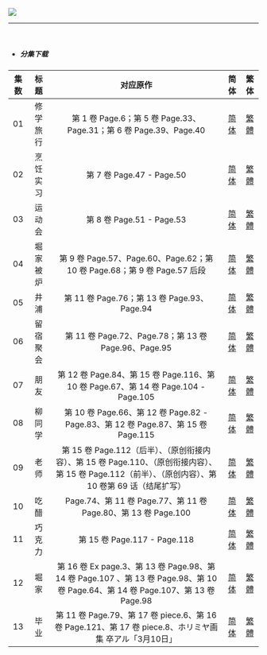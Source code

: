 ![](https://p.sda1.dev/12/48d1b6ab2865561b261a335696b9a837/horimiya_piece_kv_800.jpg)

------

​    

- ##### **分集下载**

| 集数 |   标题   |                           对应原作                           |                             简体                             |                             繁体                             |
| :--: | :------: | :----------------------------------------------------------: | :----------------------------------------------------------: | :----------------------------------------------------------: |
|  01  | 修学旅行 | 第 1 卷 Page.6；第 5 卷 Page.33、 Page.31；第 6 卷 Page.39、Page.40 | [简体](https://raw.githubusercontent.com/SweetSub/SweetSub/master/Archive/Horimiya%20Piece/%5BSweetSub%5D%20Horimiya%20Piece%20-%2001.chs.ass) | [繁體](https://raw.githubusercontent.com/SweetSub/SweetSub/master/Archive/Horimiya%20Piece/%5BSweetSub%5D%20Horimiya%20Piece%20-%2001.cht.ass) |
|  02  | 烹饪实习 |                  第 7 卷 Page.47 - Page.50                   | [简体](https://raw.githubusercontent.com/SweetSub/SweetSub/master/Archive/Horimiya%20Piece/%5BSweetSub%5D%20Horimiya%20Piece%20-%2002.chs.ass) | [繁體](https://raw.githubusercontent.com/SweetSub/SweetSub/master/Archive/Horimiya%20Piece/%5BSweetSub%5D%20Horimiya%20Piece%20-%2002.cht.ass) |
|  03  |  运动会  |                  第 8 卷 Page.51 - Page.53                   | [简体](https://raw.githubusercontent.com/SweetSub/SweetSub/master/Archive/Horimiya%20Piece/%5BSweetSub%5D%20Horimiya%20Piece%20-%2003.chs.ass) | [繁體](https://raw.githubusercontent.com/SweetSub/SweetSub/master/Archive/Horimiya%20Piece/%5BSweetSub%5D%20Horimiya%20Piece%20-%2003.cht.ass) |
|  04  | 堀家被炉 | 第 9 卷 Page.57、Page.60、Page.62；第 10 卷 Page.68；第 9 卷 Page.57 后段 | [简体](https://raw.githubusercontent.com/SweetSub/SweetSub/master/Archive/Horimiya%20Piece/%5BSweetSub%5D%20Horimiya%20Piece%20-%2004.chs.ass) | [繁體](https://raw.githubusercontent.com/SweetSub/SweetSub/master/Archive/Horimiya%20Piece/%5BSweetSub%5D%20Horimiya%20Piece%20-%2004.cht.ass) |
|  05  |   井浦   |         第 11 卷 Page.76；第 13 卷 Page.93、Page.94          | [简体](https://raw.githubusercontent.com/SweetSub/SweetSub/master/Archive/Horimiya%20Piece/%5BSweetSub%5D%20Horimiya%20Piece%20-%2005.chs.ass) | [繁體](https://raw.githubusercontent.com/SweetSub/SweetSub/master/Archive/Horimiya%20Piece/%5BSweetSub%5D%20Horimiya%20Piece%20-%2005.cht.ass) |
|  06  | 留宿聚会 |     第 11 卷 Page.72、Page.78；第 13 卷 Page.96、Page.95     | [简体](https://raw.githubusercontent.com/SweetSub/SweetSub/master/Archive/Horimiya%20Piece/%5BSweetSub%5D%20Horimiya%20Piece%20-%2006.chs.ass) | [繁體](https://raw.githubusercontent.com/SweetSub/SweetSub/master/Archive/Horimiya%20Piece/%5BSweetSub%5D%20Horimiya%20Piece%20-%2006.cht.ass) |
|  07  |   朋友   | 第 12 卷 Page.84、第 15 卷 Page.116、第 10 卷 Page.67、第 14 卷 Page.104 - Page.105 | [简体](https://raw.githubusercontent.com/SweetSub/SweetSub/master/Archive/Horimiya%20Piece/%5BSweetSub%5D%20Horimiya%20Piece%20-%2007.chs.ass) | [繁體](https://raw.githubusercontent.com/SweetSub/SweetSub/master/Archive/Horimiya%20Piece/%5BSweetSub%5D%20Horimiya%20Piece%20-%2007.cht.ass) |
|  08  |  柳同学  | 第 10 卷 Page.66、第 12 卷 Page.82 - Page.83、第 12 卷 Page.87、第 15 卷 Page.115 | [简体](https://raw.githubusercontent.com/SweetSub/SweetSub/master/Archive/Horimiya%20Piece/%5BSweetSub%5D%20Horimiya%20Piece%20-%2008.chs.ass) | [繁體](https://raw.githubusercontent.com/SweetSub/SweetSub/master/Archive/Horimiya%20Piece/%5BSweetSub%5D%20Horimiya%20Piece%20-%2008.cht.ass) |
|  09  |   老师   | 第 15 卷 Page.112（后半）、（原创衔接内容）、第 15 卷 Page.110、（原创衔接内容）、第 15 卷 Page.112（前半）、（原创内容）、第 10 卷第 69 话（结尾扩写） | [简体](https://raw.githubusercontent.com/SweetSub/SweetSub/master/Archive/Horimiya%20Piece/%5BSweetSub%5D%20Horimiya%20Piece%20-%2009.chs.ass) | [繁體](https://raw.githubusercontent.com/SweetSub/SweetSub/master/Archive/Horimiya%20Piece/%5BSweetSub%5D%20Horimiya%20Piece%20-%2009.cht.ass) |
|  10  |   吃醋   | Page.74、第 11 卷 Page.77、第 11 卷 Page.80、第 13 卷 Page.100 | [简体](https://raw.githubusercontent.com/SweetSub/SweetSub/master/Archive/Horimiya%20Piece/%5BSweetSub%5D%20Horimiya%20Piece%20-%2010.chs.ass) | [繁體](https://raw.githubusercontent.com/SweetSub/SweetSub/master/Archive/Horimiya%20Piece/%5BSweetSub%5D%20Horimiya%20Piece%20-%2010.cht.ass) |
|  11  |  巧克力  |                 第 15 卷 Page.117 - Page.118                 | [简体](https://raw.githubusercontent.com/SweetSub/SweetSub/master/Archive/Horimiya%20Piece/%5BSweetSub%5D%20Horimiya%20Piece%20-%2011.chs.ass) | [繁體](https://raw.githubusercontent.com/SweetSub/SweetSub/master/Archive/Horimiya%20Piece/%5BSweetSub%5D%20Horimiya%20Piece%20-%2011.cht.ass) |
|  12  |   堀家   | 第 16 卷 Ex page.3、第 13 卷 Page.98、第 14 卷 Page.107 、第 13 卷 Page.98、第 10 卷 Page.64、第 14 卷 Page.107、第 13 卷 Page.98 | [简体](https://raw.githubusercontent.com/SweetSub/SweetSub/master/Archive/Horimiya%20Piece/%5BSweetSub%5D%20Horimiya%20Piece%20-%2012.chs.ass) | [繁體](https://raw.githubusercontent.com/SweetSub/SweetSub/master/Archive/Horimiya%20Piece/%5BSweetSub%5D%20Horimiya%20Piece%20-%2012.cht.ass) |
|  13  |   毕业   | 第 11 卷 Page.79、第 17 卷 piece.6、第 16 卷 Page.121、第 17 卷 piece.8、ホリミヤ画集 卒アル「3月10日」 | [简体](https://raw.githubusercontent.com/SweetSub/SweetSub/master/Archive/Horimiya%20Piece/%5BSweetSub%5D%20Horimiya%20Piece%20-%2013.chs.ass) | [繁體](https://raw.githubusercontent.com/SweetSub/SweetSub/master/Archive/Horimiya%20Piece/%5BSweetSub%5D%20Horimiya%20Piece%20-%2013.cht.ass) |

   
